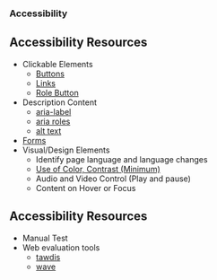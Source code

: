 ### Accessibility

## Accessibility Resources
- Clickable Elements
  - [Buttons]()
  - [Links]()
  - [Role Button](https://developer.mozilla.org/en-US/docs/Web/Accessibility/ARIA/Roles/button_role#associated_aria_roles_states_and_properties) 
- Description Content
  - [aria-label]()
  - [aria roles]()
  - [alt text]()
- [Forms](https://www.w3.org/WAI/tutorials/forms/labels/)
- Visual/Design Elements
  - Identify page language and language changes
  - [Use of Color, Contrast (Minimum)](https://accessibility.digital.gov/visual-design/color-and-contrast/)
  - Audio and Video Control (Play and pause)
  - Content on Hover or Focus

## Accessibility Resources
  - Manual Test
  - Web evaluation tools
    - [tawdis](https://www.tawdis.net)
    - [wave](https://wave.webaim.org/)